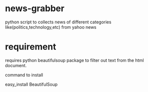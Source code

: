 news-grabber
============

python script to collects news of different categories like(politics,technology,etc) from yahoo news


requirement
============

requires python beautifulsoup package to filter out text from the html document.

command to install 

easy_install BeautifulSoup 

